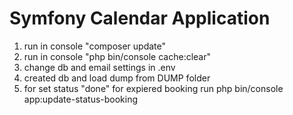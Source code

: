 Symfony Calendar Application
========================

1) run in console "composer update"
2) run in console "php bin/console cache:clear"
3) change db and email settings in .env
4) created db and load dump from DUMP folder
5) for set status "done" for expiered booking run php bin/console app:update-status-booking